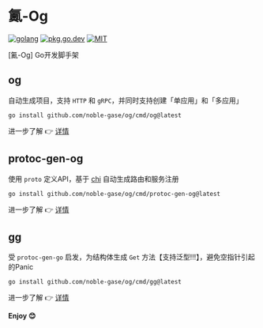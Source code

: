 # 鿫-Og

[![golang](https://img.shields.io/badge/Language-Go-green.svg?style=flat)](https://golang.org)
[![pkg.go.dev](https://img.shields.io/badge/dev-reference-007d9c?logo=go&logoColor=white&style=flat)](https://pkg.go.dev/github.com/noble-gase/og)
[![MIT](http://img.shields.io/badge/license-MIT-brightgreen.svg)](http://opensource.org/licenses/MIT)

[鿫-Og] Go开发脚手架

## og

自动生成项目，支持 `HTTP` 和 `gRPC`，并同时支持创建「单应用」和「多应用」

```shell
go install github.com/noble-gase/og/cmd/og@latest
```

进一步了解 👉 [详情](https://github.com/noble-gase/og/src/main/cmd/og/README.md)

## protoc-gen-og

使用 `proto` 定义API，基于 [chi](https://github.com/go-chi/chi) 自动生成路由和服务注册

```shell
go install github.com/noble-gase/og/cmd/protoc-gen-og@latest
```

进一步了解 👉 [详情](https://github.com/noble-gase/og/src/main/cmd/protoc-gen-og/README.md)

## gg

受 `protoc-gen-go` 启发，为结构体生成 `Get` 方法【支持泛型!!!】，避免空指针引起的Panic

```shell
go install github.com/noble-gase/og/cmd/gg@latest
```

进一步了解 👉 [详情](https://github.com/noble-gase/og/src/main/cmd/gg/README.md)

**Enjoy 😊**
